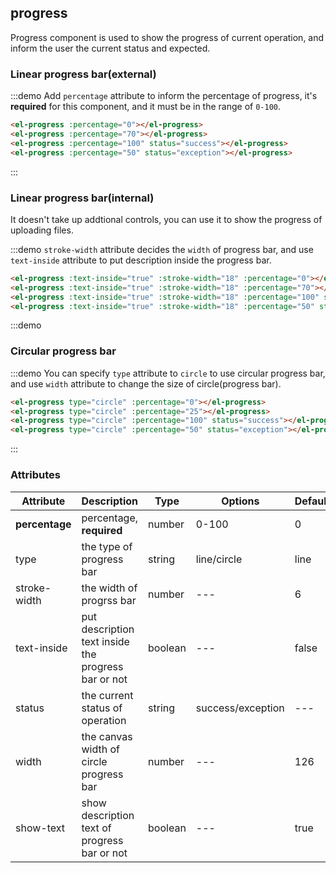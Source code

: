 ## progress

Progress component is used to show the progress of current operation, and inform the user the current status and expected.

### Linear progress bar(external)

:::demo Add `percentage` attribute to inform the percentage of progress, it's **required** for this component, and it must be in the range of `0-100`.

```html
<el-progress :percentage="0"></el-progress>
<el-progress :percentage="70"></el-progress>
<el-progress :percentage="100" status="success"></el-progress>
<el-progress :percentage="50" status="exception"></el-progress>
```

:::

### Linear progress bar(internal)

It doesn't take up addtional controls, you can use it to show the progress of uploading files.

:::demo `stroke-width` attribute decides the `width` of progress bar, and use `text-inside` attribute to put description inside the progress bar.

```html
<el-progress :text-inside="true" :stroke-width="18" :percentage="0"></el-progress>
<el-progress :text-inside="true" :stroke-width="18" :percentage="70"></el-progress>
<el-progress :text-inside="true" :stroke-width="18" :percentage="100" status="success"></el-progress>
<el-progress :text-inside="true" :stroke-width="18" :percentage="50" status="exception"></el-progress>
```

:::demo

### Circular progress bar

:::demo You can specify `type` attribute to `circle` to use circular progress bar, and use `width` attribute to change the size of circle(progress bar).

```html
<el-progress type="circle" :percentage="0"></el-progress>
<el-progress type="circle" :percentage="25"></el-progress>
<el-progress type="circle" :percentage="100" status="success"></el-progress>
<el-progress type="circle" :percentage="50" status="exception"></el-progress>
``` 

:::

### Attributes

Attribute | Description | Type | Options | Default
--- | ---- | ---- | ---- | ----
**percentage** | percentage, **required** | number | 0-100 | 0
type | the type of progress bar | string | line/circle | line
stroke-width | the width of progrss bar | number | --- | 6
text-inside | put description text inside the progress bar or not | boolean | ---| false
status | the current status of operation | string | success/exception | ---
width | the canvas width of circle progress bar | number | --- | 126
show-text | show description text of progress bar or not | boolean | --- | true

